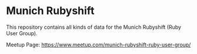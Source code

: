 # Munich Rubyshift

This repository contains all kinds of data for the Munich Rubyshift (Ruby User Group).

Meetup Page: https://www.meetup.com/munich-rubyshift-ruby-user-group/
